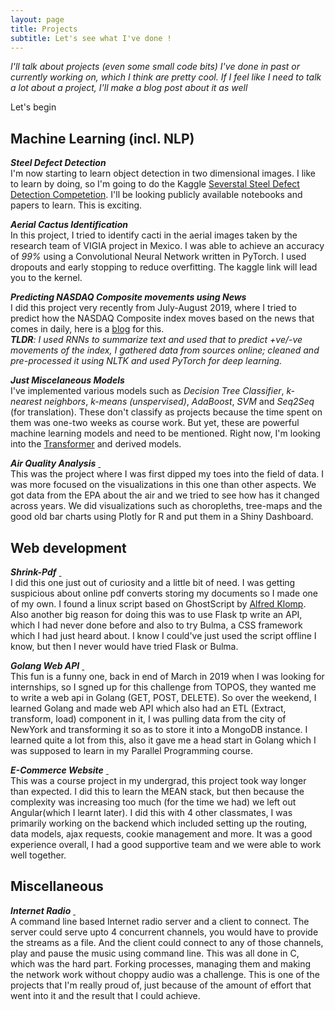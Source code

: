 ```yaml
---
layout: page
title: Projects
subtitle: Let's see what I've done ! 
---
```


*I'll talk about projects (even some small code bits) I've done in past or currently working on, which I think are pretty cool. If I feel like I need to talk a lot about a project, I'll make a blog post about it as well*

Let's begin

## Machine Learning (incl. NLP) 

***Steel Defect Detection*** <i class="fas fa-book-reader"></i>  
I'm now starting to learn object detection in two dimensional images. I like to learn by doing, so I'm going to do the Kaggle [Severstal Steel Defect Detection Competetion](https://www.kaggle.com/c/severstal-steel-defect-detection). I'll be looking publicly available notebooks and papers to learn. This is exciting. 

***Aerial Cactus Identification*** <a href="https://www.kaggle.com/antimony18/pytorch-cnn-model" target="_blank"><i class="fab fa-kaggle"></i></a>  
In this project, I tried to identify cacti in the aerial images taken by the research team of VIGIA project in Mexico. I was able to achieve an accuracy of *99%* using a Convolutional Neural Network written in PyTorch. I used dropouts and early stopping to reduce overfitting. The kaggle link will lead you to the kernel. 


***Predicting NASDAQ Composite movements using News*** <a href="https://github.com/anti-mony/NASDAQ-Movement-Prediction" target="_blank"><i class="fab fa-github"></i></a>  
I did this project very recently from July-August 2019, where I tried to predict how the NASDAQ Composite index moves based on the news that comes in daily, here is a <a href= "http://sushantbansal.me/2019-09-10-PredictNasdaqwithNews/" target="_blank">blog</a> for this.  
***TLDR**: I used RNNs to summarize text and used that to predict +ve/-ve movements of the index, I gathered data from sources online; cleaned and pre-processed it using NLTK and used PyTorch for deep learning.*

***Just Miscelaneous Models***  
I've implemented various models such as *Decision Tree Classifier*, *k-nearest neighbors*, *k-means (unspervised)*, *AdaBoost*, *SVM* and *Seq2Seq* (for translation). These don't classify as projects because the time spent on them was one-two weeks as course work. But yet, these are powerful machine learning models and need to be mentioned. Right now, I'm looking into the <a href= "https://arxiv.org/abs/1706.03762" target="_blank">Transformer</a> and derived models.

***Air Quality Analysis*** <a href= "https://github.com/anti-mony/DataMiningLabs" target="_blank"><i class="fab fa-github">&nbsp;</i></a>  
This was the project where I was first dipped my toes into the field of data. I was more focused on the visualizations in this one than other aspects. We got data from the EPA about the air and we tried to see how has it changed across years. We did visualizations such as choropleths, tree-maps and the good old bar charts using Plotly for R and put them in a Shiny Dashboard.

## Web development

***Shrink-Pdf*** <a href= "https://github.com/anti-mony/Shrink-Pdf" target="_blank"><i class="fab fa-github">&nbsp;</i></a>  
I did this one just out of curiosity and a little bit of need. I was getting suspicious about online pdf converts storing my documents so I made one of my own. I found a linux script based on GhostScript by [Alfred Klomp](http://www.alfredklomp.com/programming/shrinkpdf/). Also another big reason for doing this was to use Flask tp write an API, which I had never done before and also to try Bulma, a CSS framework which I had just heard about. I know I could've just used the script offline I know, but then I never would have tried Flask or Bulma. 


***Golang Web API*** <a href= "https://github.com/anti-mony/Topos-Intern-Challenge" target="_blank"><i class="fab fa-github">&nbsp;</i></a>  
This fun is a funny one, back in end of March in 2019 when I was looking for internships, so I sgned up for this challenge from TOPOS, they wanted me to write a web api in Golang (GET, POST, DELETE). So over the weekend, I learned Golang and made web API which also had an ETL (Extract, transform, load) component in it, I was pulling data from the city of NewYork and transforming it so as to store it into a MongoDB instance. I learned quite a lot from this, also it gave me a head start in Golang which I was supposed to learn in my Parallel Programming course. 

***E-Commerce Website*** <a href= "https://github.com/anti-mony/The-Baking-Room---E-Commerce-Website" target="_blank"><i class="fab fa-github">&nbsp;</i></a>  
This was a course project in my undergrad, this project took way longer than expected. I did this to learn the MEAN stack, but then because the complexity was increasing too much (for the time we had) we left out Angular(which I learnt later). I did this with 4 other classmates, I was primarily working on the backend which included setting up the routing, data models, ajax requests, cookie management and more. It was a good experience overall, I had a good supportive team and we were able to work well together. 

## Miscellaneous  

***Internet Radio*** <a href= "https://github.com/anti-mony/Computer-Networks" target="_blank"><i class="fab fa-github">&nbsp;</i></a>  
A command line based Internet radio server and a client to connect. The server could serve upto 4 concurrent channels, you would have to provide the streams as a file. And the client could connect to any of those channels, play and pause the music using command line. This was all done in C, which was the hard part. Forking processes, managing them and making the network work without choppy audio was a challenge. This is one of the projects that I'm really proud of, just because of the amount of effort that went into it and the result that I could achieve.
